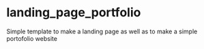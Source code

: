 # landing_page_portfolio
Simple template to make a landing page as well as to make a simple  portofolio  website
